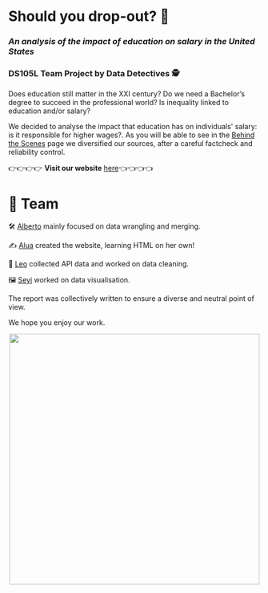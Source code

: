 # Should you drop-out? 🫵
### _An analysis of the impact of education on salary in the United States_
### DS105L Team Project by Data Detectives 🕵

Does education still matter in the XXI century? Do we need a Bachelor’s degree to succeed in the professional world? Is inequality linked to education and/or salary? 

We decided to analyse the impact that education has on individuals' salary: is it responsible for higher wages?. As you will be able to see in the [Behind the Scenes](https://htmlpreview.github.io/?https://raw.githubusercontent.com/leomassoc/LSE-DS105L-Data-Detectives/main/docs/HTML/behind-the-scenes.html) page we diversified our sources, after a careful factcheck and reliability control. 

👉👉👉👉 **Visit our website** [here](https://htmlpreview.github.io/?https://raw.githubusercontent.com/leomassoc/LSE-DS105L-Data-Detectives/main/docs/HTML/project-description.html)👈👈👈👈

# 👥 **Team** 

🛠️ [Alberto](https://github.com/amartino1-lse) mainly focused on data wrangling and merging. 

✍️ [Alua](https://github.com/atelemtayeva) created the website, learning HTML on her own! 

🧹 [Leo](https://github.com/leomassoc) collected API data and worked on data cleaning. 

🖼️ [Seyi](https://github.com/seyiojolse) worked on data visualisation. 

The report was collectively written to ensure a diverse and neutral point of view.

We hope you enjoy our work.

<div id="header" align="center">
  <img src="https://media.giphy.com/media/l2JdUB3sRLn5HmSY0/giphy.gif" width="500"/>
</div>
